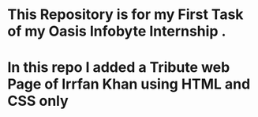 # This Repository is for my First Task of my Oasis Infobyte Internship . 
# In this repo I added a Tribute web Page of Irrfan Khan using HTML and CSS only 
